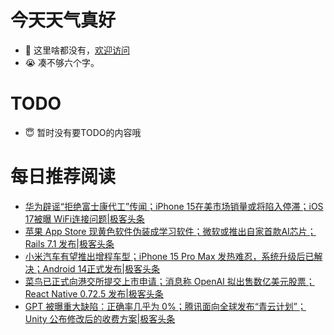 # 今天天气真好
- 👋 这里啥都没有，[欢迎访问](https://zhangfeng-ola.github.io/)
- 😭 凑不够六个字。
<!---
- 👀 I’m interested in ...
- 🌱 I’m currently learning ...
- 💞️ I’m looking to collaborate on ...
- 📫 How to reach me ...
- 😇 I'm doing something ...

--->

# TODO 
- 😇 暂时没有要TODO的内容哦

<!---
zhangfeng-ola/zhangfeng-ola is a ✨ special ✨ repository because its `README.md` (this file) appears on your GitHub profile.
You can click the Preview link to take a look at your changes.
--->

# 每日推荐阅读
<!-- BLOG-POST-LIST:START -->
- [华为辟谣“拒绝富士康代工”传闻；iPhone 15在美市场销量或将陷入停滞；iOS 17被曝 WiFi连接问题|极客头条](https://blog.csdn.net/weixin_39786569/article/details/133694789)
- [苹果 App Store 现黄色软件伪装成学习软件；微软或推出自家首款AI芯片；Rails 7.1 发布|极客头条](https://blog.csdn.net/weixin_39786569/article/details/133669815)
- [小米汽车有望推出增程车型；iPhone 15 Pro Max 发热难忍，系统升级后已解决；Android 14正式发布|极客头条](https://blog.csdn.net/weixin_39786569/article/details/133632619)
- [菜鸟已正式向港交所提交上市申请；消息称 OpenAI 拟出售数亿美元股票；React Native 0.72.5 发布|极客头条](https://blog.csdn.net/weixin_39786569/article/details/133341037)
- [GPT 被曝重大缺陷：正确率几乎为 0%；腾讯面向全球发布“青云计划”；Unity 公布修改后的收费方案|极客头条](https://blog.csdn.net/weixin_39786569/article/details/133266605)
<!-- BLOG-POST-LIST:END -->
